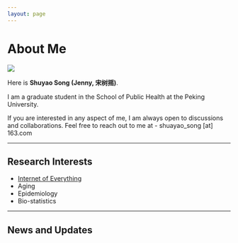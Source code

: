 ```yaml
---
layout: page
---
```


# About Me

<img src="https://shuyaosong1019.github.io/songshuyao.jpg" class="floatpic">

Here is **Shuyao Song (Jenny, 宋树摇)**.<br>

I am a graduate student in the School of Public Health at the Peking University. <br>

If you are interested in any aspect of me, I am always open to discussions and collaborations. Feel free to reach out to me at - shuayao_song [at] 163.com

---

## Research Interests

<!-- **<font color="#990000">I am actively seeking a PhD position for 2025 Fall admission. If you have any information, please contact me!</font>** -->

- [Internet of Everything](https://scholar.google.com/citations?view_op=search_authors&hl=zh-CN&mauthors=label:internet_of_everything)
- Aging
- Epidemiology
- Bio-statistics

<!-- My current research focuses on practical problems that artificial intelligence faces in real life. My interests are on the **Machine Learning** and its applications in **Industrial IoT**. In a word, advanced technologies like ML and IoT positively influence the life of everybody.  I wish to devote my talent to this meaningful cause and bring well-being to society. -->

---

## News and Updates

<!-- - **June 2024**：Very excited to be selected as [KDD UC Scholar](https://kdd2024.kdd.org/undergraduate-consortium/). See you in Spain!
- **May 2024：**My bachelor thesis won the Annual Best Thesis Award (Top 1/300).
- **April 2024：**Our work *BLEGuard* has been accepted to [MobiSys 2024](https://www.sigmobile.org/mobisys/2024/) as a poster paper. See you in Japan!
- **March 2024：**Very excited to get a MPhil offer from Engineering department at Cambridge University!
- **Dec 2023：**Very excited to be selected as [AAAI UC Scholar](https://aaai.org/aaai-conference/undergraduate-consortium-program/). See you in Canada!
- **Jun 2022：**Started research programme at [Cambridge AI Group](https://www.cl.cam.ac.uk/research/ai/), advised by Prof. Pietro Liò. -->

<br>

